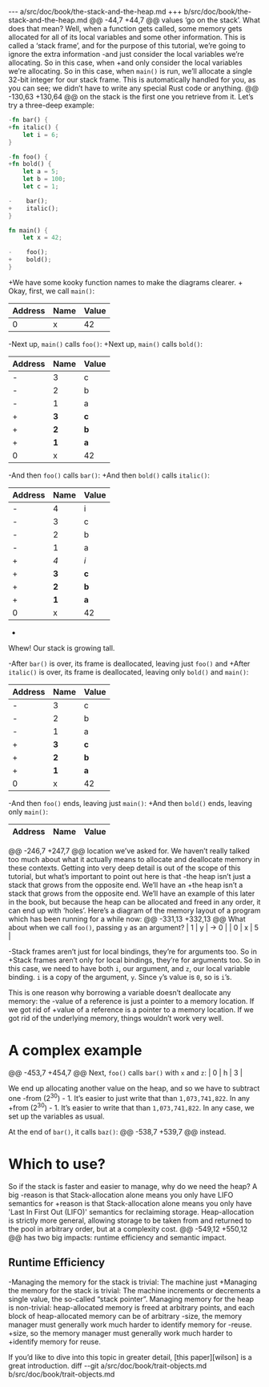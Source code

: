 --- a/src/doc/book/the-stack-and-the-heap.md
+++ b/src/doc/book/the-stack-and-the-heap.md
@@ -44,7 +44,7 @@ values ‘go on the stack’. What does that mean?
 Well, when a function gets called, some memory gets allocated for all of its
 local variables and some other information. This is called a ‘stack frame’, and
 for the purpose of this tutorial, we’re going to ignore the extra information
-and just consider the local variables we’re allocating. So in this case, when
+and only consider the local variables we’re allocating. So in this case, when
 `main()` is run, we’ll allocate a single 32-bit integer for our stack frame.
 This is automatically handled for you, as you can see; we didn’t have to write
 any special Rust code or anything.
@@ -130,63 +130,64 @@ on the stack is the first one you retrieve from it.
 Let’s try a three-deep example:
 
 ```rust
-fn bar() {
+fn italic() {
     let i = 6;
 }
 
-fn foo() {
+fn bold() {
     let a = 5;
     let b = 100;
     let c = 1;
 
-    bar();
+    italic();
 }
 
 fn main() {
     let x = 42;
 
-    foo();
+    bold();
 }
 ```
 
+We have some kooky function names to make the diagrams clearer.
+
 Okay, first, we call `main()`:
 
 | Address | Name | Value |
 |---------|------|-------|
 | 0       | x    | 42    |
 
-Next up, `main()` calls `foo()`:
+Next up, `main()` calls `bold()`:
 
 | Address | Name | Value |
 |---------|------|-------|
-| 3       | c    | 1     |
-| 2       | b    | 100   |
-| 1       | a    | 5     |
+| **3**   | **c**|**1**  |
+| **2**   | **b**|**100**|
+| **1**   | **a**| **5** |
 | 0       | x    | 42    |
 
-And then `foo()` calls `bar()`:
+And then `bold()` calls `italic()`:
 
 | Address | Name | Value |
 |---------|------|-------|
-| 4       | i    | 6     |
-| 3       | c    | 1     |
-| 2       | b    | 100   |
-| 1       | a    | 5     |
+| *4*     | *i*  | *6*   |
+| **3**   | **c**|**1**  |
+| **2**   | **b**|**100**|
+| **1**   | **a**| **5** |
 | 0       | x    | 42    |
-
 Whew! Our stack is growing tall.
 
-After `bar()` is over, its frame is deallocated, leaving just `foo()` and
+After `italic()` is over, its frame is deallocated, leaving only `bold()` and
 `main()`:
 
 | Address | Name | Value |
 |---------|------|-------|
-| 3       | c    | 1     |
-| 2       | b    | 100   |
-| 1       | a    | 5     |
+| **3**   | **c**|**1**  |
+| **2**   | **b**|**100**|
+| **1**   | **a**| **5** |
 | 0       | x    | 42    |
 
-And then `foo()` ends, leaving just `main()`:
+And then `bold()` ends, leaving only `main()`:
 
 | Address | Name | Value |
 |---------|------|-------|
@@ -246,7 +247,7 @@ location we’ve asked for.
 We haven’t really talked too much about what it actually means to allocate and
 deallocate memory in these contexts. Getting into very deep detail is out of
 the scope of this tutorial, but what’s important to point out here is that
-the heap isn’t just a stack that grows from the opposite end. We’ll have an
+the heap isn’t a stack that grows from the opposite end. We’ll have an
 example of this later in the book, but because the heap can be allocated and
 freed in any order, it can end up with ‘holes’. Here’s a diagram of the memory
 layout of a program which has been running for a while now:
@@ -331,13 +332,13 @@ What about when we call `foo()`, passing `y` as an argument?
 | 1       | y    | → 0    |
 | 0       | x    | 5      |
 
-Stack frames aren’t just for local bindings, they’re for arguments too. So in
+Stack frames aren’t only for local bindings, they’re for arguments too. So in
 this case, we need to have both `i`, our argument, and `z`, our local variable
 binding. `i` is a copy of the argument, `y`. Since `y`’s value is `0`, so is
 `i`’s.
 
 This is one reason why borrowing a variable doesn’t deallocate any memory: the
-value of a reference is just a pointer to a memory location. If we got rid of
+value of a reference is a pointer to a memory location. If we got rid of
 the underlying memory, things wouldn’t work very well.
 
 # A complex example
@@ -453,7 +454,7 @@ Next, `foo()` calls `bar()` with `x` and `z`:
 | 0                    | h    | 3                      |
 
 We end up allocating another value on the heap, and so we have to subtract one
-from (2<sup>30</sup>) - 1. It’s easier to just write that than `1,073,741,822`. In any
+from (2<sup>30</sup>) - 1. It’s easier to write that than `1,073,741,822`. In any
 case, we set up the variables as usual.
 
 At the end of `bar()`, it calls `baz()`:
@@ -538,7 +539,7 @@ instead.
 # Which to use?
 
 So if the stack is faster and easier to manage, why do we need the heap? A big
-reason is that Stack-allocation alone means you only have LIFO semantics for
+reason is that Stack-allocation alone means you only have 'Last In First Out (LIFO)' semantics for
 reclaiming storage. Heap-allocation is strictly more general, allowing storage
 to be taken from and returned to the pool in arbitrary order, but at a
 complexity cost.
@@ -549,12 +550,12 @@ has two big impacts: runtime efficiency and semantic impact.
 
 ## Runtime Efficiency
 
-Managing the memory for the stack is trivial: The machine just
+Managing the memory for the stack is trivial: The machine
 increments or decrements a single value, the so-called “stack pointer”.
 Managing memory for the heap is non-trivial: heap-allocated memory is freed at
 arbitrary points, and each block of heap-allocated memory can be of arbitrary
-size, the memory manager must generally work much harder to identify memory for
-reuse.
+size, so the memory manager must generally work much harder to
+identify memory for reuse.
 
 If you’d like to dive into this topic in greater detail, [this paper][wilson]
 is a great introduction.
diff --git a/src/doc/book/trait-objects.md b/src/doc/book/trait-objects.md

